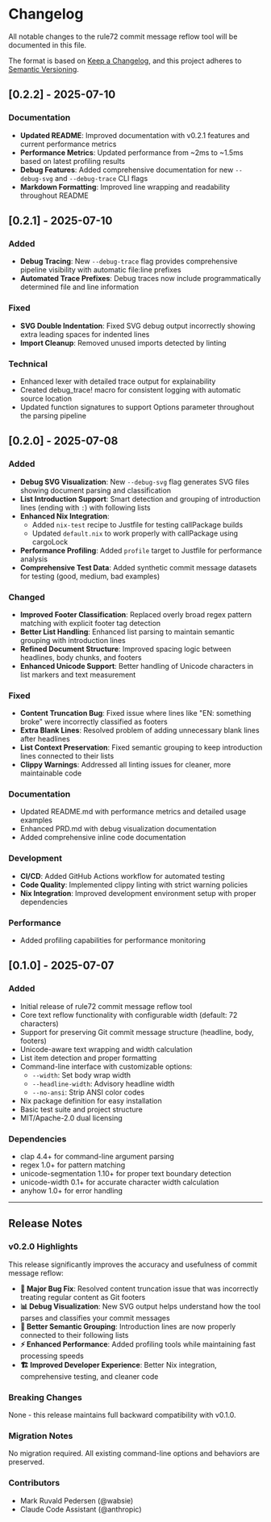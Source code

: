 # Changelog

All notable changes to the rule72 commit message reflow tool will be documented in this file.

The format is based on [Keep a Changelog](https://keepachangelog.com/en/1.0.0/),
and this project adheres to [Semantic Versioning](https://semver.org/spec/v2.0.0.html).

## [0.2.2] - 2025-07-10

### Documentation
- **Updated README**: Improved documentation with v0.2.1 features and current performance metrics
- **Performance Metrics**: Updated performance from ~2ms to ~1.5ms based on latest profiling results
- **Debug Features**: Added comprehensive documentation for new `--debug-svg` and `--debug-trace` CLI flags
- **Markdown Formatting**: Improved line wrapping and readability throughout README

## [0.2.1] - 2025-07-10

### Added
- **Debug Tracing**: New `--debug-trace` flag provides comprehensive pipeline visibility with automatic file:line prefixes
- **Automated Trace Prefixes**: Debug traces now include programmatically determined file and line information

### Fixed
- **SVG Double Indentation**: Fixed SVG debug output incorrectly showing extra leading spaces for indented lines
- **Import Cleanup**: Removed unused imports detected by linting

### Technical
- Enhanced lexer with detailed trace output for explainability
- Created debug_trace! macro for consistent logging with automatic source location
- Updated function signatures to support Options parameter throughout the parsing pipeline

## [0.2.0] - 2025-07-08

### Added
- **Debug SVG Visualization**: New `--debug-svg` flag generates SVG files showing document parsing and classification
- **List Introduction Support**: Smart detection and grouping of introduction lines (ending with `:`) with following lists
- **Enhanced Nix Integration**: 
  - Added `nix-test` recipe to Justfile for testing callPackage builds
  - Updated `default.nix` to work properly with callPackage using cargoLock
- **Performance Profiling**: Added `profile` target to Justfile for performance analysis
- **Comprehensive Test Data**: Added synthetic commit message datasets for testing (good, medium, bad examples)

### Changed
- **Improved Footer Classification**: Replaced overly broad regex pattern matching with explicit footer tag detection
- **Better List Handling**: Enhanced list parsing to maintain semantic grouping with introduction lines
- **Refined Document Structure**: Improved spacing logic between headlines, body chunks, and footers
- **Enhanced Unicode Support**: Better handling of Unicode characters in list markers and text measurement

### Fixed
- **Content Truncation Bug**: Fixed issue where lines like "EN: something broke" were incorrectly classified as footers
- **Extra Blank Lines**: Resolved problem of adding unnecessary blank lines after headlines
- **List Context Preservation**: Fixed semantic grouping to keep introduction lines connected to their lists
- **Clippy Warnings**: Addressed all linting issues for cleaner, more maintainable code

### Documentation
- Updated README.md with performance metrics and detailed usage examples
- Enhanced PRD.md with debug visualization documentation
- Added comprehensive inline code documentation

### Development
- **CI/CD**: Added GitHub Actions workflow for automated testing
- **Code Quality**: Implemented clippy linting with strict warning policies
- **Nix Integration**: Improved development environment setup with proper dependencies

### Performance
- Added profiling capabilities for performance monitoring

## [0.1.0] - 2025-07-07

### Added
- Initial release of rule72 commit message reflow tool
- Core text reflow functionality with configurable width (default: 72 characters)
- Support for preserving Git commit message structure (headline, body, footers)
- Unicode-aware text wrapping and width calculation
- List item detection and proper formatting
- Command-line interface with customizable options:
  - `--width`: Set body wrap width
  - `--headline-width`: Advisory headline width
  - `--no-ansi`: Strip ANSI color codes
- Nix package definition for easy installation
- Basic test suite and project structure
- MIT/Apache-2.0 dual licensing

### Dependencies
- clap 4.4+ for command-line argument parsing
- regex 1.0+ for pattern matching
- unicode-segmentation 1.10+ for proper text boundary detection
- unicode-width 0.1+ for accurate character width calculation
- anyhow 1.0+ for error handling

---

## Release Notes

### v0.2.0 Highlights

This release significantly improves the accuracy and usefulness of commit message reflow:

- **🔧 Major Bug Fix**: Resolved content truncation issue that was incorrectly treating regular content as Git footers
- **📊 Debug Visualization**: New SVG output helps understand how the tool parses and classifies your commit messages
- **🎯 Better Semantic Grouping**: Introduction lines are now properly connected to their following lists
- **⚡ Enhanced Performance**: Added profiling tools while maintaining fast processing speeds
- **🏗️ Improved Developer Experience**: Better Nix integration, comprehensive testing, and cleaner code

### Breaking Changes
None - this release maintains full backward compatibility with v0.1.0.

### Migration Notes
No migration required. All existing command-line options and behaviors are preserved.

### Contributors
- Mark Ruvald Pedersen (@wabsie)
- Claude Code Assistant (@anthropic)